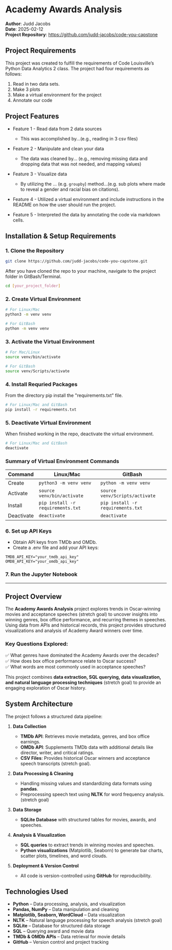 # Academy Awards Analysis

**Author**: Judd Jacobs  
**Date**: 2025-02-12  
**Project Repository**: https://github.com/judd-jacobs/code-you-capstone

## Project Requirements

This project was created to fulfill the requirements of Code Louisville’s Python Data Analytics 2 class. The project had four requirements as follows:

1. Read in two data sets.
2. Make 3 plots
3. Make a virtual environment for the project
4. Annotate our code

## Project Features
- Feature 1 - Read data from 2 data sources
   - This was accomplished by...(e.g., reading in 3 csv files)

- Feature 2 - Manipulate and clean your data
   - The data was cleaned by... (e.g., removing missing data and dropping data that was not needed, and mapping values)

- Feature 3 - Visualize data
   -  By utilizing the ... (e.g. `groupby`) method...(e.g. sub plots where made to reveal a gender and racial bias on citations).

- Feature 4 - Utilized a virtual environment and include instructions in the README on how the user should run the project.

- Feature 5 - Interpreted the data by annotating the code via markdown cells.

## Installation & Setup Requirements

### 1. Clone the Repository

```bash
git clone https://github.com/judd-jacobs/code-you-capstone.git
```

After you have cloned the repo to your machine, navigate to the project folder in GitBash/Terminal.

```bash
cd [your_project_folder]
```

### 2. Create Virtual Environment

```bash
# For Linux/Mac
python3 -m venv venv

# For GitBash
python -m venv venv
```

### 3. Activate the Virtual Environment

```bash
# For Mac/Linux
source venv/bin/activate   

# For GitBash
source venv/Scripts/activate      
```

### 4. Install Requried Packages

From the directory pip install the "requirements.txt" file.

```bash
# For Linux/Mac and GitBash
pip install -r requirements.txt
```

### 5. Deactivate Virtual Environment

When finished working in the repo, deactivate the virtual environment.

```bash
# For Linux/Mac and GitBash
deactivate
```

### Summary of Virtual Environment Commands

| Command | Linux/Mac | GitBash |
| ------- | --------- | ------- |
| Create | `python3 -m venv venv` | `python -m venv venv` |
| Activate | `source venv/bin/activate` | `source venv/Scripts/activate` |
| Install | `pip install -r requirements.txt` | `pip install -r requirements.txt` |
| Deactivate | `deactivate` | `deactivate` |

### 6. Set up API Keys
- Obtain API keys from TMDb and OMDb.
- Create a .env file and add your API keys:

```
TMDB_API_KEY="your_tmdb_api_key"
OMDB_API_KEY="your_omdb_api_key"
```

### 7. Run the Jupyter Notebook

---

## Project Overview

The **Academy Awards Analysis** project explores trends in Oscar-winning movies and acceptance speeches (stretch goal) to uncover insights into winning genres, box office performance, and recurring themes in speeches. Using data from APIs and historical records, this project provides structured visualizations and analysis of Academy Award winners over time.

### Key Questions Explored:
✅ What genres have dominated the Academy Awards over the decades?  
✅ How does box office performance relate to Oscar success?  
✅ What words are most commonly used in acceptance speeches?  

This project combines **data extraction, SQL querying, data visualization, and natural language processing techniques** (stretch goal) to provide an engaging exploration of Oscar history.

## System Architecture

The project follows a structured data pipeline:

1. **Data Collection**
   - **TMDb API**: Retrieves movie metadata, genres, and box office earnings.  
   - **OMDb API**: Supplements TMDb data with additional details like director, writer, and critical ratings.  
   - **CSV Files**: Provides historical Oscar winners and acceptance speech transcripts (stretch goal).  

2. **Data Processing & Cleaning**
   - Handling missing values and standardizing data formats using **pandas**.  
   - Preprocessing speech text using **NLTK** for word frequency analysis. (stretch goal) 

3. **Data Storage**
   - **SQLite Database** with structured tables for movies, awards, and speeches.  

4. **Analysis & Visualization**
   - **SQL queries** to extract trends in winning movies and speeches.  
   - **Python visualizations** (Matplotlib, Seaborn) to generate bar charts, scatter plots, timelines, and word clouds.  

5. **Deployment & Version Control**
   - All code is version-controlled using **GitHub** for reproducibility.

## Technologies Used

- **Python** – Data processing, analysis, and visualization  
- **Pandas, NumPy** – Data manipulation and cleaning  
- **Matplotlib, Seaborn, WordCloud** – Data visualization
- **NLTK** – Natural language processing for speech analysis (stretch goal)
- **SQLite** – Database for structured data storage  
- **SQL** – Querying award and movie data  
- **TMDb & OMDb APIs** – Data retrieval for movie details  
- **GitHub** – Version control and project tracking

